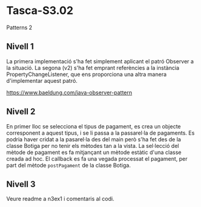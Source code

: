 # Tasca-S3.02
Patterns 2

## Nivell 1

La primera implementació s'ha fet simplement aplicant el patró Observer a la situació. La segona (v2) s'ha fet emprant referències a la instància PropertyChangeListener, que ens proporciona una altra manera d'implementar aquest patró.

https://www.baeldung.com/java-observer-pattern

## Nivell 2

En primer lloc se selecciona el tipus de pagament, es crea un objecte corresponent a aquest tipus, i se li passa a la passarel·la de pagaments. Es podria haver cridat a la pasarel·la des del main però s'ha fet des de la classe Botiga per no tenir els mètodes tan a la vista. La sel·lecció del mètode de pagament es fa mitjançant un mètode estàtic d'una classe creada ad hoc. El callback es fa una vegada processat el pagament, per part del mètode `postPagament` de la classe Botiga.

## Nivell 3

Veure readme a n3ex1 i comentaris al codi.
